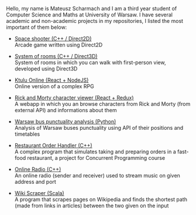 Hello, my name is Mateusz Scharmach and I am a third year student of Computer Science and Maths at University of Warsaw. I have several academic and non-academic projects in my repositories, I listed the most important of them below:

- [Space shooter (C++ / Direct2D)](https://github.com/Scharmi/University-Projects/tree/master/Graphics%20in%20Windows/space-shooter)\
  Arcade game written using Direct2D

- [System of rooms (C++ / Direct3D)](https://github.com/Scharmi/University-Projects/tree/master/Graphics%20in%20Windows/jnp3-direct3d)\
  System of rooms in which you can walk with first-person view, developed using Direct3D

- [Ktulu Online (React + NodeJS)](https://github.com/Scharmi/ktuluOnline)\
  Online version of a complex RPG

- [Rick and Morty character viewer (React + Redux)](https://github.com/Scharmi/rick-and-morty)\
  A webapp in which you an browse characters from Rick and Morty (from external API) and informations about them
  
- [Warsaw bus punctuality analysis (Python)](https://github.com/Scharmi/University-Projects/tree/master/Python%20Course/Warsaw%20Bus%20Puntuality%20Analysis)\
  Analysis of Warsaw buses punctuality using API of their positions and timetables
  
- [Restaurant Order Handler (C++)](https://github.com/Scharmi/University-Projects/tree/master/PW%20(Concurrent%20Programming)/Cyrk)\
  A complex program that simulates taking and preparing orders in a fast-food restaurant, a project for Concurrent Programming course

- [Online Radio (C++)](https://github.com/Scharmi/University-Projects/tree/master/SiK%20(Computer%20Networks)/Online%20Radio)\
  An online radio (sender and receiver) used to stream music on given address and port
  
- [Wiki Scraper (Scala)](https://github.com/Scharmi/wiki-scraper)\
  A program that scrapes pages on Wikipedia and finds the shortest path (made from links in articles) between the two given on the input
